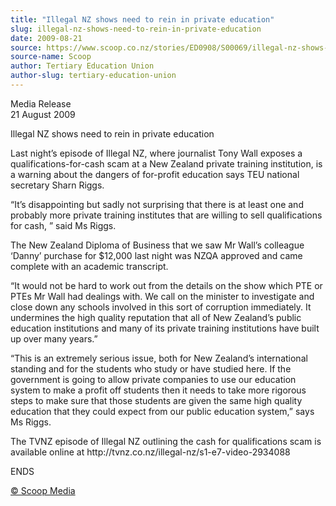 ```yaml
---
title: "Illegal NZ shows need to rein in private education"
slug: illegal-nz-shows-need-to-rein-in-private-education
date: 2009-08-21
source: https://www.scoop.co.nz/stories/ED0908/S00069/illegal-nz-shows-need-to-rein-in-private-education.htm
source-name: Scoop
author: Tertiary Education Union
author-slug: tertiary-education-union
---
```


<p>Media Release<br>21 August 2009</p>

<p>Illegal NZ shows need to
rein in private education</p>

<p>Last night’s episode of
Illegal NZ, where journalist Tony Wall exposes a
qualifications-for-cash scam at a New Zealand private
training institution, is a warning about the dangers of
for-profit education says TEU national secretary Sharn
Riggs. </p>

<p>“It’s disappointing but sadly not surprising
that there is at least one and probably more private
training institutes that are willing to sell qualifications
for cash, ” said Ms Riggs.</p>

<p>The New Zealand Diploma of
Business that we saw Mr Wall’s colleague ‘Danny’
purchase for $12,000 last night was NZQA approved and came
complete with an academic transcript.  </p>

<p>“It would not be
hard to work out from the details on the show which PTE or
PTEs Mr Wall had dealings with. We call on the minister to
investigate and close down any schools involved in this sort
of corruption immediately.  It undermines the high quality
reputation that all of New Zealand’s public education
institutions and many of its private training institutions
have built up over many years.”</p>

<p>“This is an extremely
serious issue, both for New Zealand’s international
standing and for the students who study or have studied
here. If the government is going to allow private companies
to use our education system to make a profit off students
then it needs to take more rigorous steps to make sure that
those students are given the same high quality education
that they could expect from our public education system,”
says Ms Riggs. </p>

<p>The TVNZ episode of Illegal NZ outlining
the cash for qualifications scam is available online at http://tvnz.co.nz/illegal-nz/s1-e7-video-2934088
</p>

<p>ENDS
</p>

<p>
<a href="http://www.scoop.co.nz/about/terms.html" target="_blank"><span>© Scoop Media</span></a>
         </p>